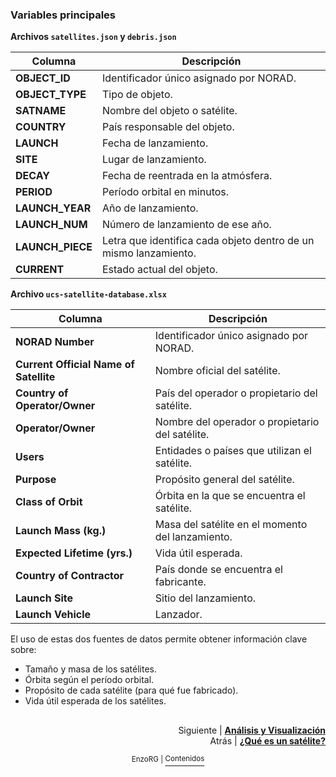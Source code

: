 ### Variables principales  

**Archivos `satellites.json` y `debris.json`**  

| **Columna**        | **Descripción** |
|--------------------|---------------|
| **OBJECT_ID**      | Identificador único asignado por NORAD. |
| **OBJECT_TYPE**    | Tipo de objeto. |
| **SATNAME**        | Nombre del objeto o satélite. |
| **COUNTRY**        | País responsable del objeto. |
| **LAUNCH**         | Fecha de lanzamiento. |
| **SITE**           | Lugar de lanzamiento. |
| **DECAY**          | Fecha de reentrada en la atmósfera. |
| **PERIOD**         | Período orbital en minutos. |
| **LAUNCH_YEAR**    | Año de lanzamiento. |
| **LAUNCH_NUM**     | Número de lanzamiento de ese año. |
| **LAUNCH_PIECE**   | Letra que identifica cada objeto dentro de un mismo lanzamiento. |
| **CURRENT**        | Estado actual del objeto. |  

**Archivo `ucs-satellite-database.xlsx`**  

| **Columna**                           | **Descripción**                                                                 |
|---------------------------------------|---------------------------------------------------------------------------------|
| **NORAD Number**                      | Identificador único asignado por NORAD. |
| **Current Official Name of Satellite** | Nombre oficial del satélite. |
| **Country of Operator/Owner**         | País del operador o propietario del satélite. |
| **Operator/Owner**                    | Nombre del operador o propietario del satélite. |
| **Users**                             | Entidades o países que utilizan el satélite. |
| **Purpose**                           | Propósito general del satélite. |
| **Class of Orbit**                    | Órbita en la que se encuentra el satélite. |
| **Launch Mass (kg.)**                 | Masa del satélite en el momento del lanzamiento. |
| **Expected Lifetime (yrs.)**          | Vida útil esperada. |
| **Country of Contractor**             | País donde se encuentra el fabricante. |
| **Launch Site**                       | Sitio del lanzamiento. |
| **Launch Vehicle**                    | Lanzador. |  

El uso de estas dos fuentes de datos permite obtener información clave sobre:  
- Tamaño y masa de los satélites.  
- Órbita según el período orbital.  
- Propósito de cada satélite (para qué fue fabricado).  
- Vida útil esperada de los satélites.  

##
<p align="right">Siguiente | <b><a href="analisis_y_visualizacion.md">Análisis y Visualización</a></b>
<br/>
Atrás | <b><a href="intro_satelites.md">¿Qué es un satélite?</a></p>

</b><p align="center"><sup> EnzoRG | </sup><a href="../README.md"><sup>Contenidos</sup></a></p>